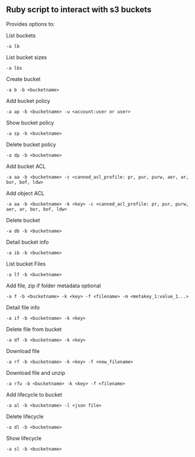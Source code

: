 
## Ruby script to interact with s3 buckets

Provides options to:

List buckets              
```
-a lb
```

List bucket sizes         
```
-a lbs
```

Create bucket            
```
-a b -b <bucketname>
```

Add bucket policy         
```
-a ap -b <bucketname> -u <account:user or user>
```

Show bucket policy        
```
-a sp -b <bucketname>
```

Delete bucket policy      
```
-a dp -b <bucketname>
```

Add bucket ACL            
```
-a aa -b <bucketname> -c <canned_acl_profile: pr, pur, purw, aer, ar, bor, bof, ldw>
```

Add object ACL            
```
-a aa -b <bucketname> -k <key> -c <canned_acl_profile: pr, pur, purw, aer, ar, bor, bof, ldw>
```

Delete bucket             
```
-a db -b <bucketname>
```

Detail bucket info        
```
-a ib -b <bucketname>
```

List bucket Files         
```
-a lf -b <bucketname>
```

Add file, zip if folder
metadata optional         
```
-a f -b <bucketname> -k <key> -f <filename> -m <metakey_1:value_1...>
```

Detail file info          
```
-a if -b <bucketname> -k <key>
```

Delete file from bucket   
```
-a df -b <bucketname> -k <key>
```

Download file             
```
-a rf -b <bucketname> -k <key> -f <new_filename>
```

Download file and unzip   
```
-a rfu -b <bucketname> -k <key> -f <filename>
```

Add lifecycle to bucket   
```
-a al -b <bucketname> -l <json file>
```

Delete lifecycle          
```
-a dl -b <bucketname>
```

Show lifecycle            
```
-a sl -b <bucketname>
```
